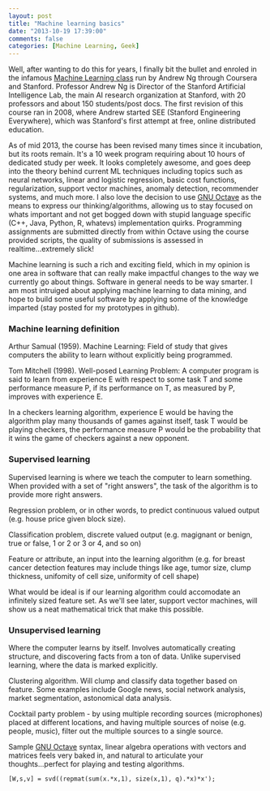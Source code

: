 ```yaml
---
layout: post
title: "Machine learning basics"
date: "2013-10-19 17:39:00"
comments: false
categories: [Machine Learning, Geek]
---
```


Well, after wanting to do this for years, I finally bit the bullet and enroled in the infamous [Machine Learning class](https://www.coursera.org/course/ml) run by Andrew Ng through Coursera and Stanford. Professor Andrew Ng is Director of the Stanford Artificial Intelligence Lab, the main AI research organization at Stanford, with 20 professors and about 150 students/post docs. The first revision of this course ran in 2008, where Andrew started SEE (Stanford Engineering Everywhere), which was Stanford's first attempt at free, online distributed education.

As of mid 2013, the course has been revised many times since it incubation, but its roots remain. It's a 10 week program requiring about 10 hours of dedicated study per week. It looks completely awesome, and goes deep into the theory behind current ML techniques including topics such as neural networks, linear and logistic regression, basic cost functions, regularization, support vector machines, anomaly detection, recommender systems, and much more. I also love the decision to use [GNU Octave](https://www.gnu.org/software/octave/) as the means to express our thinking/algorithms, allowing us to stay focused on whats important and not get bogged down with stupid language specific (C++, Java, Python, R, whatevs) implementation quirks. Programming assignments are submitted directly from within Octave using the course provided scripts, the quality of submissions is assessed in realtime...extremely slick!

Machine learning is such a rich and exciting field, which in my opinion is one area in software that can really make impactful changes to the way we currently go about things. Software in general needs to be way smarter. I am most intruiged about applying machine learning to data mining, and hope to build some useful software by applying some of the knowledge imparted (stay posted for my prototypes in github).


### Machine learning definition

Arthur Samual (1959). Machine Learning: Field of study that gives computers the ability to learn without explicitly being programmed.

Tom Mitchell (1998). Well-posed Learning Problem: A computer program is said to learn from experience E with respect to some task T and some performance measure P, if its performance on T, as measured by P, improves with experience E.

In a checkers learning algorithm, experience E would be having the algorithm play many thousands of games against itself, task T would be playing checkers, the performance measure P would be the probability that it wins the game of checkers against a new opponent. 


### Supervised learning

Supervised learning is where we teach the computer to learn something. When provided with a set of "right answers", the task of the algorithm is to provide more right answers. 

Regression problem, or in other words, to predict continuous valued output (e.g. house price given block size).

Classification problem, discrete valued output (e.g. magignant or benign, true or false, 1 or 2 or 3 or 4, and so on)

Feature or attribute, an input into the learning algorithm (e.g. for breast cancer detection features may include things like age, tumor size, clump thickness, unifomity of cell size, uniformity of cell shape)

What would be ideal is if our learning algorithm could accomodate an infinitely sized feature set. As we'll see later, support vector machines, will show us a neat mathematical trick that make this possible.


### Unsupervised learning

Where the computer learns by itself. Involves automatically creating structure, and discovering facts from a ton of data. Unlike supervised learning, where the data is marked explicitly.

Clustering algorithm. Will clump and classify data together based on feature. Some examples include Google news, social network analysis, market segmentation, astonomical data analysis.

Cocktail party problem - by using multiple recording sources (microphones) placed at different locations, and having multiple sources of noise (e.g. people, music), filter out the multiple sources to a single source.

Sample [GNU Octave](https://www.gnu.org/software/octave/) syntax, linear algebra operations with vectors and matrices feels very baked in, and natural to articulate your thoughts...perfect for playing and testing algorithms.

    [W,s,v] = svd((repmat(sum(x.*x,1), size(x,1), q).*x)*x');
